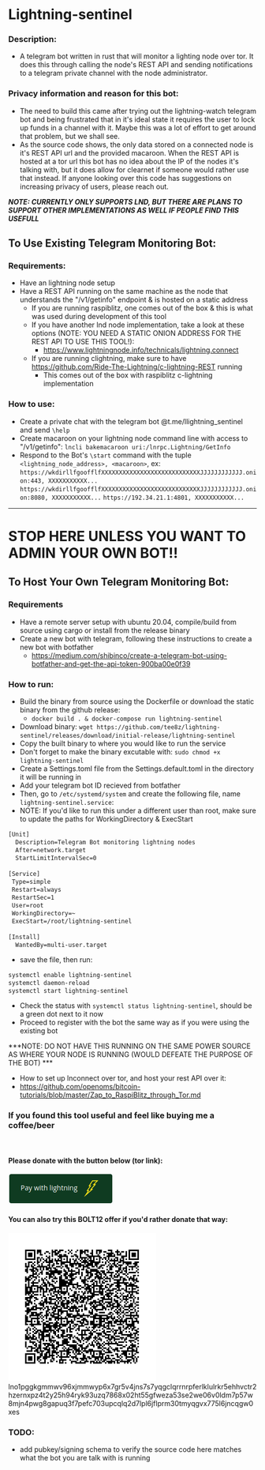 # Lightning-sentinel
### Description:
- A telegram bot written in rust that will monitor a lighting node over tor. It does this through calling the node's REST API and sending notifications to a telegram private channel with the node administrator.

### Privacy information and reason for this bot:
- The need to build this came after trying out the lightning-watch telegram bot and being frustrated that in it's ideal state it requires the user to lock up funds in a channel with it. Maybe this was a lot of effort to get around that problem, but we shall see.
- As the source code shows, the only data stored on a connected node is it's REST API url and the provided macaroon. When the REST API is hosted at a tor url this bot has no idea about the IP of the nodes it's talking with, but it does allow for clearnet if someone would rather use that instead. If anyone looking over this code has suggestions on increasing privacy of users, please reach out.

***NOTE: CURRENTLY ONLY SUPPORTS LND, BUT THERE ARE PLANS TO SUPPORT OTHER IMPLEMENTATIONS AS WELL IF PEOPLE FIND THIS USEFULL***

## To Use Existing Telegram Monitoring Bot:
### Requirements:
- Have an lightning node setup
- Have a REST API running on the same machine as the node that understands the "/v1/getinfo" endpoint & is hosted on a static address
    - If you are running raspiblitz, one comes out of the box & this is what was used during development of this tool 
    - If you have another lnd node implementation, take a look at these options (NOTE: YOU NEED A STATIC ONION ADDRESS FOR THE REST API TO USE THIS TOOL!):
        - https://www.lightningnode.info/technicals/lightning.connect
    - If you are running clightning, make sure to have https://github.com/Ride-The-Lightning/c-lightning-REST running
      - This comes out of the box with raspiblitz c-lightning implementation

### How to use:
- Create a private chat with the telegram bot @t.me/llightning_sentinel and send `\help`
- Create macaroon on your lightning node command line with access to "/v1/getinfo":
   ` lncli bakemacaroon uri:/lnrpc.Lightning/GetInfo `
- Respond to the Bot's `\start` command with the tuple `<lightning_node_address>, <macaroon>`, 
    ex:
        `https://wkdirllfgoofflfXXXXXXXXXXXXXXXXXXXXXXXXXXXXJJJJJJJJJJJJ.onion:443, XXXXXXXXXXX...`
        `https://wkdirllfgoofflfXXXXXXXXXXXXXXXXXXXXXXXXXXXXJJJJJJJJJJJJ.onion:8080, XXXXXXXXXXX...`
        `https://192.34.21.1:4801, XXXXXXXXXXX...`
---------------------------------------------------------------------------------------------------------------------------

# STOP HERE UNLESS YOU WANT TO ADMIN YOUR OWN BOT!!



## To Host Your Own Telegram Monitoring Bot:

### Requirements
- Have a remote server setup with ubuntu 20.04, compile/build from source using cargo or install from the release binary 
- Create a new bot with telegram, following these instructions to create a new bot with botfather
    - https://medium.com/shibinco/create-a-telegram-bot-using-botfather-and-get-the-api-token-900ba00e0f39

### How to run:
- Build the binary from source using the Dockerfile or download the static binary from the github release: 
    - `docker build . & docker-compose run lightning-sentinel`
- Download binary: `wget https://github.com/tee8z/lightning-sentinel/releases/download/initial-release/lightning-sentinel`
- Copy the built binary to where you would like to run the service
- Don't forget to make the binary excutable with: `sudo chmod +x lightning-sentinel`
- Create a Settings.toml file from the Settings.default.toml in the directory it will be running in
- Add your telegram bot ID recieved from botfather 
- Then, go to `/etc/systemd/system` and create the following file, name `lightning-sentinel.service`:
- NOTE: If you'd like to run this under a different user than root, make sure to update the paths for WorkingDirectory & ExecStart


```
[Unit]
  Description=Telegram Bot monitoring lightning nodes 
  After=network.target 
  StartLimitIntervalSec=0 

[Service] 
 Type=simple 
 Restart=always 
 RestartSec=1 
 User=root 
 WorkingDirectory=~ 
 ExecStart=/root/lightning-sentinel 

[Install]  
  WantedBy=multi-user.target
```

- save the file, then run:
```
systemctl enable lightning-sentinel
systemctl daemon-reload
systemctl start lightning-sentinel

```
- Check the status with `systemctl status lightning-sentinel`, should be a green dot next to it now
- Proceed to register with the bot the same way as if you were using the existing bot

 ***NOTE: DO NOT HAVE THIS RUNNING ON THE SAME POWER SOURCE AS WHERE YOUR NODE IS RUNNING (WOULD DEFEATE THE PURPOSE OF THE BOT) ***
- How to set up lnconnect over tor, and host your rest API over it:
- https://github.com/openoms/bitcoin-tutorials/blob/master/Zap_to_RaspiBlitz_through_Tor.md


### If you found this tool useful and feel like buying me a coffee/beer 
</br>

#### Please donate with the button below (tor link):
[![](img/lightningPay.png)](https://qyalyxun6rwd6rguzjic2wycsumt4rv4q4sswyc2cbehnq6wokvivgad.onion/api/v1/invoices?storeId=9MoCExvosJ7hGKE4WQpb6xqAnZkSRrH5CQXUkPjqq9h&price=5&currency=USD)

#### You can also try this BOLT12 offer if you'd rather donate that way:
![lno1pggkgmmwv96xjmmwyp6x7gr5v4jns7s7yqgclqrrnrpferlklulrkr5ehhvctr2hzernxpz4t2y25h94ryk93uzq7868x02ht55gfweza53se2we06v0ldm7p57w8mjn4pwg8gapuq3f7pefc703upcqlq2d7lpl6jflprm30tmyqgvx775l6jncqgw0xes](img/Bolt12.png)
</br>
lno1pggkgmmwv96xjmmwyp6x7gr5v4jns7s7yqgclqrrnrpferlklulrkr5ehhvctr2hzernxpz4t2y25h94ryk93uzq7868x02ht55gfweza53se2we06v0ldm7p57w8mjn4pwg8gapuq3f7pefc703upcqlq2d7lpl6jflprm30tmyqgvx775l6jncqgw0xes
</br>

### TODO:
- add pubkey/signing schema to verify the source code here matches what the bot you are talk with is running
